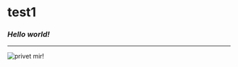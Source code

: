 # test1
### ***Hello world!***
---
![privet mir!](https://i.pinimg.com/originals/5b/6e/ca/5b6eca63605bea0eeb48db43f77fa0ce.jpg)
